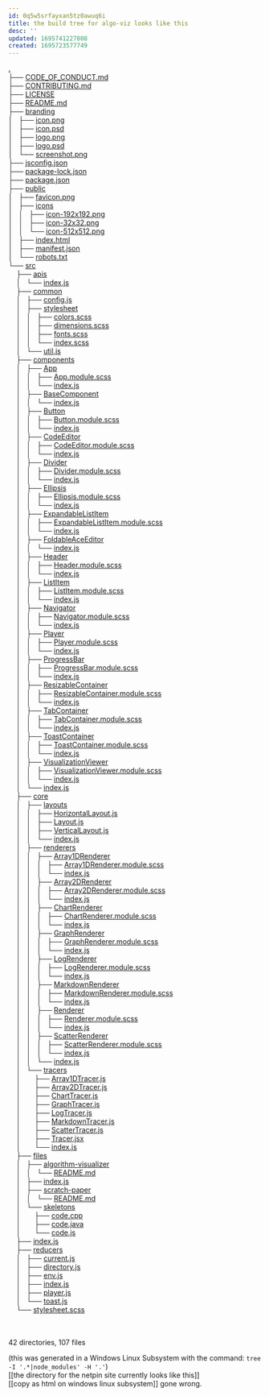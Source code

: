 ```yaml
---
id: 0q5w5srfayxan5tz0awuq6i
title: the build tree for algo-viz looks like this
desc: ''
updated: 1695741227808
created: 1695723577749
---
```


<a href="https://github.com/algorithm-visualizer/algorithm-visualizer/">.</a><br>
├── <a href="https://github.com/algorithm-visualizer/algorithm-visualizer/CODE_OF_CONDUCT.md">CODE_OF_CONDUCT.md</a><br>
├── <a href="https://github.com/algorithm-visualizer/algorithm-visualizer/CONTRIBUTING.md">CONTRIBUTING.md</a><br>
├── <a href="https://github.com/algorithm-visualizer/algorithm-visualizer/LICENSE">LICENSE</a><br>
├── <a href="https://github.com/algorithm-visualizer/algorithm-visualizer/README.md">README.md</a><br>
├── <a href="https://github.com/algorithm-visualizer/algorithm-visualizer/branding/">branding</a><br>
│   ├── <a href="https://github.com/algorithm-visualizer/algorithm-visualizer/branding/icon.png">icon.png</a><br>
│   ├── <a href="https://github.com/algorithm-visualizer/algorithm-visualizer/branding/icon.psd">icon.psd</a><br>
│   ├── <a href="https://github.com/algorithm-visualizer/algorithm-visualizer/branding/logo.png">logo.png</a><br>
│   ├── <a href="https://github.com/algorithm-visualizer/algorithm-visualizer/branding/logo.psd">logo.psd</a><br>
│   └── <a href="https://github.com/algorithm-visualizer/algorithm-visualizer/branding/screenshot.png">screenshot.png</a><br>
├── <a href="https://github.com/algorithm-visualizer/algorithm-visualizer/jsconfig.json">jsconfig.json</a><br>
├── <a href="https://github.com/algorithm-visualizer/algorithm-visualizer/package-lock.json">package-lock.json</a><br>
├── <a href="https://github.com/algorithm-visualizer/algorithm-visualizer/package.json">package.json</a><br>
├── <a href="https://github.com/algorithm-visualizer/algorithm-visualizer/public/">public</a><br>
│   ├── <a href="https://github.com/algorithm-visualizer/algorithm-visualizer/public/favicon.png">favicon.png</a><br>
│   ├── <a href="https://github.com/algorithm-visualizer/algorithm-visualizer/public/icons/">icons</a><br>
│   │   ├── <a href="https://github.com/algorithm-visualizer/algorithm-visualizer/public/icons/icon-192x192.png">icon-192x192.png</a><br>
│   │   ├── <a href="https://github.com/algorithm-visualizer/algorithm-visualizer/public/icons/icon-32x32.png">icon-32x32.png</a><br>
│   │   └── <a href="https://github.com/algorithm-visualizer/algorithm-visualizer/public/icons/icon-512x512.png">icon-512x512.png</a><br>
│   ├── <a href="https://github.com/algorithm-visualizer/algorithm-visualizer/public/index.html">index.html</a><br>
│   ├── <a href="https://github.com/algorithm-visualizer/algorithm-visualizer/public/manifest.json">manifest.json</a><br>
│   └── <a href="https://github.com/algorithm-visualizer/algorithm-visualizer/public/robots.txt">robots.txt</a><br>
└── <a href="https://github.com/algorithm-visualizer/algorithm-visualizer/src/">src</a><br>
&nbsp;&nbsp;&nbsp; ├── <a href="https://github.com/algorithm-visualizer/algorithm-visualizer/src/apis/">apis</a><br>
&nbsp;&nbsp;&nbsp; │   └── <a href="https://github.com/algorithm-visualizer/algorithm-visualizer/src/apis/index.js">index.js</a><br>
&nbsp;&nbsp;&nbsp; ├── <a href="https://github.com/algorithm-visualizer/algorithm-visualizer/src/common/">common</a><br>
&nbsp;&nbsp;&nbsp; │   ├── <a href="https://github.com/algorithm-visualizer/algorithm-visualizer/src/common/config.js">config.js</a><br>
&nbsp;&nbsp;&nbsp; │   ├── <a href="https://github.com/algorithm-visualizer/algorithm-visualizer/src/common/stylesheet/">stylesheet</a><br>
&nbsp;&nbsp;&nbsp; │   │   ├── <a href="https://github.com/algorithm-visualizer/algorithm-visualizer/src/common/stylesheet/colors.scss">colors.scss</a><br>
&nbsp;&nbsp;&nbsp; │   │   ├── <a href="https://github.com/algorithm-visualizer/algorithm-visualizer/src/common/stylesheet/dimensions.scss">dimensions.scss</a><br>
&nbsp;&nbsp;&nbsp; │   │   ├── <a href="https://github.com/algorithm-visualizer/algorithm-visualizer/src/common/stylesheet/fonts.scss">fonts.scss</a><br>
&nbsp;&nbsp;&nbsp; │   │   └── <a href="https://github.com/algorithm-visualizer/algorithm-visualizer/src/common/stylesheet/index.scss">index.scss</a><br>
&nbsp;&nbsp;&nbsp; │   └── <a href="https://github.com/algorithm-visualizer/algorithm-visualizer/src/common/util.js">util.js</a><br>
&nbsp;&nbsp;&nbsp; ├── <a href="https://github.com/algorithm-visualizer/algorithm-visualizer/src/components/">components</a><br>
&nbsp;&nbsp;&nbsp; │   ├── <a href="https://github.com/algorithm-visualizer/algorithm-visualizer/src/components/App/">App</a><br>
&nbsp;&nbsp;&nbsp; │   │   ├── <a href="https://github.com/algorithm-visualizer/algorithm-visualizer/src/components/App/App.module.scss">App.module.scss</a><br>
&nbsp;&nbsp;&nbsp; │   │   └── <a href="https://github.com/algorithm-visualizer/algorithm-visualizer/src/components/App/index.js">index.js</a><br>
&nbsp;&nbsp;&nbsp; │   ├── <a href="https://github.com/algorithm-visualizer/algorithm-visualizer/src/components/BaseComponent/">BaseComponent</a><br>
&nbsp;&nbsp;&nbsp; │   │   └── <a href="https://github.com/algorithm-visualizer/algorithm-visualizer/src/components/BaseComponent/index.js">index.js</a><br>
&nbsp;&nbsp;&nbsp; │   ├── <a href="https://github.com/algorithm-visualizer/algorithm-visualizer/src/components/Button/">Button</a><br>
&nbsp;&nbsp;&nbsp; │   │   ├── <a href="https://github.com/algorithm-visualizer/algorithm-visualizer/src/components/Button/Button.module.scss">Button.module.scss</a><br>
&nbsp;&nbsp;&nbsp; │   │   └── <a href="https://github.com/algorithm-visualizer/algorithm-visualizer/src/components/Button/index.js">index.js</a><br>
&nbsp;&nbsp;&nbsp; │   ├── <a href="https://github.com/algorithm-visualizer/algorithm-visualizer/src/components/CodeEditor/">CodeEditor</a><br>
&nbsp;&nbsp;&nbsp; │   │   ├── <a href="https://github.com/algorithm-visualizer/algorithm-visualizer/src/components/CodeEditor/CodeEditor.module.scss">CodeEditor.module.scss</a><br>
&nbsp;&nbsp;&nbsp; │   │   └── <a href="https://github.com/algorithm-visualizer/algorithm-visualizer/src/components/CodeEditor/index.js">index.js</a><br>
&nbsp;&nbsp;&nbsp; │   ├── <a href="https://github.com/algorithm-visualizer/algorithm-visualizer/src/components/Divider/">Divider</a><br>
&nbsp;&nbsp;&nbsp; │   │   ├── <a href="https://github.com/algorithm-visualizer/algorithm-visualizer/src/components/Divider/Divider.module.scss">Divider.module.scss</a><br>
&nbsp;&nbsp;&nbsp; │   │   └── <a href="https://github.com/algorithm-visualizer/algorithm-visualizer/src/components/Divider/index.js">index.js</a><br>
&nbsp;&nbsp;&nbsp; │   ├── <a href="https://github.com/algorithm-visualizer/algorithm-visualizer/src/components/Ellipsis/">Ellipsis</a><br>
&nbsp;&nbsp;&nbsp; │   │   ├── <a href="https://github.com/algorithm-visualizer/algorithm-visualizer/src/components/Ellipsis/Ellipsis.module.scss">Ellipsis.module.scss</a><br>
&nbsp;&nbsp;&nbsp; │   │   └── <a href="https://github.com/algorithm-visualizer/algorithm-visualizer/src/components/Ellipsis/index.js">index.js</a><br>
&nbsp;&nbsp;&nbsp; │   ├── <a href="https://github.com/algorithm-visualizer/algorithm-visualizer/src/components/ExpandableListItem/">ExpandableListItem</a><br>
&nbsp;&nbsp;&nbsp; │   │   ├── <a href="https://github.com/algorithm-visualizer/algorithm-visualizer/src/components/ExpandableListItem/ExpandableListItem.module.scss">ExpandableListItem.module.scss</a><br>
&nbsp;&nbsp;&nbsp; │   │   └── <a href="https://github.com/algorithm-visualizer/algorithm-visualizer/src/components/ExpandableListItem/index.js">index.js</a><br>
&nbsp;&nbsp;&nbsp; │   ├── <a href="https://github.com/algorithm-visualizer/algorithm-visualizer/src/components/FoldableAceEditor/">FoldableAceEditor</a><br>
&nbsp;&nbsp;&nbsp; │   │   └── <a href="https://github.com/algorithm-visualizer/algorithm-visualizer/src/components/FoldableAceEditor/index.js">index.js</a><br>
&nbsp;&nbsp;&nbsp; │   ├── <a href="https://github.com/algorithm-visualizer/algorithm-visualizer/src/components/Header/">Header</a><br>
&nbsp;&nbsp;&nbsp; │   │   ├── <a href="https://github.com/algorithm-visualizer/algorithm-visualizer/src/components/Header/Header.module.scss">Header.module.scss</a><br>
&nbsp;&nbsp;&nbsp; │   │   └── <a href="https://github.com/algorithm-visualizer/algorithm-visualizer/src/components/Header/index.js">index.js</a><br>
&nbsp;&nbsp;&nbsp; │   ├── <a href="https://github.com/algorithm-visualizer/algorithm-visualizer/src/components/ListItem/">ListItem</a><br>
&nbsp;&nbsp;&nbsp; │   │   ├── <a href="https://github.com/algorithm-visualizer/algorithm-visualizer/src/components/ListItem/ListItem.module.scss">ListItem.module.scss</a><br>
&nbsp;&nbsp;&nbsp; │   │   └── <a href="https://github.com/algorithm-visualizer/algorithm-visualizer/src/components/ListItem/index.js">index.js</a><br>
&nbsp;&nbsp;&nbsp; │   ├── <a href="https://github.com/algorithm-visualizer/algorithm-visualizer/src/components/Navigator/">Navigator</a><br>
&nbsp;&nbsp;&nbsp; │   │   ├── <a href="https://github.com/algorithm-visualizer/algorithm-visualizer/src/components/Navigator/Navigator.module.scss">Navigator.module.scss</a><br>
&nbsp;&nbsp;&nbsp; │   │   └── <a href="https://github.com/algorithm-visualizer/algorithm-visualizer/src/components/Navigator/index.js">index.js</a><br>
&nbsp;&nbsp;&nbsp; │   ├── <a href="https://github.com/algorithm-visualizer/algorithm-visualizer/src/components/Player/">Player</a><br>
&nbsp;&nbsp;&nbsp; │   │   ├── <a href="https://github.com/algorithm-visualizer/algorithm-visualizer/src/components/Player/Player.module.scss">Player.module.scss</a><br>
&nbsp;&nbsp;&nbsp; │   │   └── <a href="https://github.com/algorithm-visualizer/algorithm-visualizer/src/components/Player/index.js">index.js</a><br>
&nbsp;&nbsp;&nbsp; │   ├── <a href="https://github.com/algorithm-visualizer/algorithm-visualizer/src/components/ProgressBar/">ProgressBar</a><br>
&nbsp;&nbsp;&nbsp; │   │   ├── <a href="https://github.com/algorithm-visualizer/algorithm-visualizer/src/components/ProgressBar/ProgressBar.module.scss">ProgressBar.module.scss</a><br>
&nbsp;&nbsp;&nbsp; │   │   └── <a href="https://github.com/algorithm-visualizer/algorithm-visualizer/src/components/ProgressBar/index.js">index.js</a><br>
&nbsp;&nbsp;&nbsp; │   ├── <a href="https://github.com/algorithm-visualizer/algorithm-visualizer/src/components/ResizableContainer/">ResizableContainer</a><br>
&nbsp;&nbsp;&nbsp; │   │   ├── <a href="https://github.com/algorithm-visualizer/algorithm-visualizer/src/components/ResizableContainer/ResizableContainer.module.scss">ResizableContainer.module.scss</a><br>
&nbsp;&nbsp;&nbsp; │   │   └── <a href="https://github.com/algorithm-visualizer/algorithm-visualizer/src/components/ResizableContainer/index.js">index.js</a><br>
&nbsp;&nbsp;&nbsp; │   ├── <a href="https://github.com/algorithm-visualizer/algorithm-visualizer/src/components/TabContainer/">TabContainer</a><br>
&nbsp;&nbsp;&nbsp; │   │   ├── <a href="https://github.com/algorithm-visualizer/algorithm-visualizer/src/components/TabContainer/TabContainer.module.scss">TabContainer.module.scss</a><br>
&nbsp;&nbsp;&nbsp; │   │   └── <a href="https://github.com/algorithm-visualizer/algorithm-visualizer/src/components/TabContainer/index.js">index.js</a><br>
&nbsp;&nbsp;&nbsp; │   ├── <a href="https://github.com/algorithm-visualizer/algorithm-visualizer/src/components/ToastContainer/">ToastContainer</a><br>
&nbsp;&nbsp;&nbsp; │   │   ├── <a href="https://github.com/algorithm-visualizer/algorithm-visualizer/src/components/ToastContainer/ToastContainer.module.scss">ToastContainer.module.scss</a><br>
&nbsp;&nbsp;&nbsp; │   │   └── <a href="https://github.com/algorithm-visualizer/algorithm-visualizer/src/components/ToastContainer/index.js">index.js</a><br>
&nbsp;&nbsp;&nbsp; │   ├── <a href="https://github.com/algorithm-visualizer/algorithm-visualizer/src/components/VisualizationViewer/">VisualizationViewer</a><br>
&nbsp;&nbsp;&nbsp; │   │   ├── <a href="https://github.com/algorithm-visualizer/algorithm-visualizer/src/components/VisualizationViewer/VisualizationViewer.module.scss">VisualizationViewer.module.scss</a><br>
&nbsp;&nbsp;&nbsp; │   │   └── <a href="https://github.com/algorithm-visualizer/algorithm-visualizer/src/components/VisualizationViewer/index.js">index.js</a><br>
&nbsp;&nbsp;&nbsp; │   └── <a href="https://github.com/algorithm-visualizer/algorithm-visualizer/src/components/index.js">index.js</a><br>
&nbsp;&nbsp;&nbsp; ├── <a href="https://github.com/algorithm-visualizer/algorithm-visualizer/src/core/">core</a><br>
&nbsp;&nbsp;&nbsp; │   ├── <a href="https://github.com/algorithm-visualizer/algorithm-visualizer/src/core/layouts/">layouts</a><br>
&nbsp;&nbsp;&nbsp; │   │   ├── <a href="https://github.com/algorithm-visualizer/algorithm-visualizer/src/core/layouts/HorizontalLayout.js">HorizontalLayout.js</a><br>
&nbsp;&nbsp;&nbsp; │   │   ├── <a href="https://github.com/algorithm-visualizer/algorithm-visualizer/src/core/layouts/Layout.js">Layout.js</a><br>
&nbsp;&nbsp;&nbsp; │   │   ├── <a href="https://github.com/algorithm-visualizer/algorithm-visualizer/src/core/layouts/VerticalLayout.js">VerticalLayout.js</a><br>
&nbsp;&nbsp;&nbsp; │   │   └── <a href="https://github.com/algorithm-visualizer/algorithm-visualizer/src/core/layouts/index.js">index.js</a><br>
&nbsp;&nbsp;&nbsp; │   ├── <a href="https://github.com/algorithm-visualizer/algorithm-visualizer/src/core/renderers/">renderers</a><br>
&nbsp;&nbsp;&nbsp; │   │   ├── <a href="https://github.com/algorithm-visualizer/algorithm-visualizer/src/core/renderers/Array1DRenderer/">Array1DRenderer</a><br>
&nbsp;&nbsp;&nbsp; │   │   │   ├── <a href="https://github.com/algorithm-visualizer/algorithm-visualizer/src/core/renderers/Array1DRenderer/Array1DRenderer.module.scss">Array1DRenderer.module.scss</a><br>
&nbsp;&nbsp;&nbsp; │   │   │   └── <a href="https://github.com/algorithm-visualizer/algorithm-visualizer/src/core/renderers/Array1DRenderer/index.js">index.js</a><br>
&nbsp;&nbsp;&nbsp; │   │   ├── <a href="https://github.com/algorithm-visualizer/algorithm-visualizer/src/core/renderers/Array2DRenderer/">Array2DRenderer</a><br>
&nbsp;&nbsp;&nbsp; │   │   │   ├── <a href="https://github.com/algorithm-visualizer/algorithm-visualizer/src/core/renderers/Array2DRenderer/Array2DRenderer.module.scss">Array2DRenderer.module.scss</a><br>
&nbsp;&nbsp;&nbsp; │   │   │   └── <a href="https://github.com/algorithm-visualizer/algorithm-visualizer/src/core/renderers/Array2DRenderer/index.js">index.js</a><br>
&nbsp;&nbsp;&nbsp; │   │   ├── <a href="https://github.com/algorithm-visualizer/algorithm-visualizer/src/core/renderers/ChartRenderer/">ChartRenderer</a><br>
&nbsp;&nbsp;&nbsp; │   │   │   ├── <a href="https://github.com/algorithm-visualizer/algorithm-visualizer/src/core/renderers/ChartRenderer/ChartRenderer.module.scss">ChartRenderer.module.scss</a><br>
&nbsp;&nbsp;&nbsp; │   │   │   └── <a href="https://github.com/algorithm-visualizer/algorithm-visualizer/src/core/renderers/ChartRenderer/index.js">index.js</a><br>
&nbsp;&nbsp;&nbsp; │   │   ├── <a href="https://github.com/algorithm-visualizer/algorithm-visualizer/src/core/renderers/GraphRenderer/">GraphRenderer</a><br>
&nbsp;&nbsp;&nbsp; │   │   │   ├── <a href="https://github.com/algorithm-visualizer/algorithm-visualizer/src/core/renderers/GraphRenderer/GraphRenderer.module.scss">GraphRenderer.module.scss</a><br>
&nbsp;&nbsp;&nbsp; │   │   │   └── <a href="https://github.com/algorithm-visualizer/algorithm-visualizer/src/core/renderers/GraphRenderer/index.js">index.js</a><br>
&nbsp;&nbsp;&nbsp; │   │   ├── <a href="https://github.com/algorithm-visualizer/algorithm-visualizer/src/core/renderers/LogRenderer/">LogRenderer</a><br>
&nbsp;&nbsp;&nbsp; │   │   │   ├── <a href="https://github.com/algorithm-visualizer/algorithm-visualizer/src/core/renderers/LogRenderer/LogRenderer.module.scss">LogRenderer.module.scss</a><br>
&nbsp;&nbsp;&nbsp; │   │   │   └── <a href="https://github.com/algorithm-visualizer/algorithm-visualizer/src/core/renderers/LogRenderer/index.js">index.js</a><br>
&nbsp;&nbsp;&nbsp; │   │   ├── <a href="https://github.com/algorithm-visualizer/algorithm-visualizer/src/core/renderers/MarkdownRenderer/">MarkdownRenderer</a><br>
&nbsp;&nbsp;&nbsp; │   │   │   ├── <a href="https://github.com/algorithm-visualizer/algorithm-visualizer/src/core/renderers/MarkdownRenderer/MarkdownRenderer.module.scss">MarkdownRenderer.module.scss</a><br>
&nbsp;&nbsp;&nbsp; │   │   │   └── <a href="https://github.com/algorithm-visualizer/algorithm-visualizer/src/core/renderers/MarkdownRenderer/index.js">index.js</a><br>
&nbsp;&nbsp;&nbsp; │   │   ├── <a href="https://github.com/algorithm-visualizer/algorithm-visualizer/src/core/renderers/Renderer/">Renderer</a><br>
&nbsp;&nbsp;&nbsp; │   │   │   ├── <a href="https://github.com/algorithm-visualizer/algorithm-visualizer/src/core/renderers/Renderer/Renderer.module.scss">Renderer.module.scss</a><br>
&nbsp;&nbsp;&nbsp; │   │   │   └── <a href="https://github.com/algorithm-visualizer/algorithm-visualizer/src/core/renderers/Renderer/index.js">index.js</a><br>
&nbsp;&nbsp;&nbsp; │   │   ├── <a href="https://github.com/algorithm-visualizer/algorithm-visualizer/src/core/renderers/ScatterRenderer/">ScatterRenderer</a><br>
&nbsp;&nbsp;&nbsp; │   │   │   ├── <a href="https://github.com/algorithm-visualizer/algorithm-visualizer/src/core/renderers/ScatterRenderer/ScatterRenderer.module.scss">ScatterRenderer.module.scss</a><br>
&nbsp;&nbsp;&nbsp; │   │   │   └── <a href="https://github.com/algorithm-visualizer/algorithm-visualizer/src/core/renderers/ScatterRenderer/index.js">index.js</a><br>
&nbsp;&nbsp;&nbsp; │   │   └── <a href="https://github.com/algorithm-visualizer/algorithm-visualizer/src/core/renderers/index.js">index.js</a><br>
&nbsp;&nbsp;&nbsp; │   └── <a href="https://github.com/algorithm-visualizer/algorithm-visualizer/src/core/tracers/">tracers</a><br>
&nbsp;&nbsp;&nbsp; │   &nbsp;&nbsp;&nbsp; ├── <a href="https://github.com/algorithm-visualizer/algorithm-visualizer/src/core/tracers/Array1DTracer.js">Array1DTracer.js</a><br>
&nbsp;&nbsp;&nbsp; │   &nbsp;&nbsp;&nbsp; ├── <a href="https://github.com/algorithm-visualizer/algorithm-visualizer/src/core/tracers/Array2DTracer.js">Array2DTracer.js</a><br>
&nbsp;&nbsp;&nbsp; │   &nbsp;&nbsp;&nbsp; ├── <a href="https://github.com/algorithm-visualizer/algorithm-visualizer/src/core/tracers/ChartTracer.js">ChartTracer.js</a><br>
&nbsp;&nbsp;&nbsp; │   &nbsp;&nbsp;&nbsp; ├── <a href="https://github.com/algorithm-visualizer/algorithm-visualizer/src/core/tracers/GraphTracer.js">GraphTracer.js</a><br>
&nbsp;&nbsp;&nbsp; │   &nbsp;&nbsp;&nbsp; ├── <a href="https://github.com/algorithm-visualizer/algorithm-visualizer/src/core/tracers/LogTracer.js">LogTracer.js</a><br>
&nbsp;&nbsp;&nbsp; │   &nbsp;&nbsp;&nbsp; ├── <a href="https://github.com/algorithm-visualizer/algorithm-visualizer/src/core/tracers/MarkdownTracer.js">MarkdownTracer.js</a><br>
&nbsp;&nbsp;&nbsp; │   &nbsp;&nbsp;&nbsp; ├── <a href="https://github.com/algorithm-visualizer/algorithm-visualizer/src/core/tracers/ScatterTracer.js">ScatterTracer.js</a><br>
&nbsp;&nbsp;&nbsp; │   &nbsp;&nbsp;&nbsp; ├── <a href="https://github.com/algorithm-visualizer/algorithm-visualizer/src/core/tracers/Tracer.jsx">Tracer.jsx</a><br>
&nbsp;&nbsp;&nbsp; │   &nbsp;&nbsp;&nbsp; └── <a href="https://github.com/algorithm-visualizer/algorithm-visualizer/src/core/tracers/index.js">index.js</a><br>
&nbsp;&nbsp;&nbsp; ├── <a href="https://github.com/algorithm-visualizer/algorithm-visualizer/src/files/">files</a><br>
&nbsp;&nbsp;&nbsp; │   ├── <a href="https://github.com/algorithm-visualizer/algorithm-visualizer/src/files/algorithm-visualizer/">algorithm-visualizer</a><br>
&nbsp;&nbsp;&nbsp; │   │   └── <a href="https://github.com/algorithm-visualizer/algorithm-visualizer/src/files/algorithm-visualizer/README.md">README.md</a><br>
&nbsp;&nbsp;&nbsp; │   ├── <a href="https://github.com/algorithm-visualizer/algorithm-visualizer/src/files/index.js">index.js</a><br>
&nbsp;&nbsp;&nbsp; │   ├── <a href="https://github.com/algorithm-visualizer/algorithm-visualizer/src/files/scratch-paper/">scratch-paper</a><br>
&nbsp;&nbsp;&nbsp; │   │   └── <a href="https://github.com/algorithm-visualizer/algorithm-visualizer/src/files/scratch-paper/README.md">README.md</a><br>
&nbsp;&nbsp;&nbsp; │   └── <a href="https://github.com/algorithm-visualizer/algorithm-visualizer/src/files/skeletons/">skeletons</a><br>
&nbsp;&nbsp;&nbsp; │   &nbsp;&nbsp;&nbsp; ├── <a href="https://github.com/algorithm-visualizer/algorithm-visualizer/src/files/skeletons/code.cpp">code.cpp</a><br>
&nbsp;&nbsp;&nbsp; │   &nbsp;&nbsp;&nbsp; ├── <a href="https://github.com/algorithm-visualizer/algorithm-visualizer/src/files/skeletons/code.java">code.java</a><br>
&nbsp;&nbsp;&nbsp; │   &nbsp;&nbsp;&nbsp; └── <a href="https://github.com/algorithm-visualizer/algorithm-visualizer/src/files/skeletons/code.js">code.js</a><br>
&nbsp;&nbsp;&nbsp; ├── <a href="https://github.com/algorithm-visualizer/algorithm-visualizer/src/index.js">index.js</a><br>
&nbsp;&nbsp;&nbsp; ├── <a href="https://github.com/algorithm-visualizer/algorithm-visualizer/src/reducers/">reducers</a><br>
&nbsp;&nbsp;&nbsp; │   ├── <a href="https://github.com/algorithm-visualizer/algorithm-visualizer/src/reducers/current.js">current.js</a><br>
&nbsp;&nbsp;&nbsp; │   ├── <a href="https://github.com/algorithm-visualizer/algorithm-visualizer/src/reducers/directory.js">directory.js</a><br>
&nbsp;&nbsp;&nbsp; │   ├── <a href="https://github.com/algorithm-visualizer/algorithm-visualizer/src/reducers/env.js">env.js</a><br>
&nbsp;&nbsp;&nbsp; │   ├── <a href="https://github.com/algorithm-visualizer/algorithm-visualizer/src/reducers/index.js">index.js</a><br>
&nbsp;&nbsp;&nbsp; │   ├── <a href="https://github.com/algorithm-visualizer/algorithm-visualizer/src/reducers/player.js">player.js</a><br>
&nbsp;&nbsp;&nbsp; │   └── <a href="https://github.com/algorithm-visualizer/algorithm-visualizer/src/reducers/toast.js">toast.js</a><br>
&nbsp;&nbsp;&nbsp; └── <a href="https://github.com/algorithm-visualizer/algorithm-visualizer/src/stylesheet.scss">stylesheet.scss</a><br>
<br><br>
</p>

42 directories, 107 files

(this was generated in a Windows Linux Subsystem with the command: `tree -I '.*|node_modules' -H '.'`)  
[[the directory for the netpin site currently looks like this]]  
[[copy as html on windows linux subsystem]] gone wrong.

